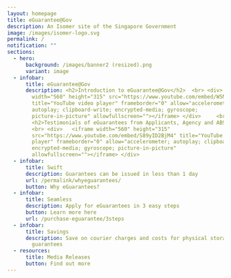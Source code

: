 ```yaml
---
layout: homepage
title: eGuarantee@Gov
description: An Isomer site of the Singapore Government
image: /images/isomer-logo.svg
permalink: /
notification: ""
sections:
  - hero:
      background: /images/banner2 (resized).png
      variant: image
  - infobar:
      title: eGuarantee@Gov
      description: <h2>Introduction to eGuarantee@Gov</h2>  <br> <div>     <iframe
        width="560" height="315" src="https://www.youtube.com/embed/W5NVhDmFIHo"
        title="YouTube video player" frameborder="0" allow="accelerometer;
        autoplay; clipboard-write; encrypted-media; gyroscope;
        picture-in-picture" allowfullscreen=""></iframe> </div>     <br>
        <h2>Testimonials of eGuarantees from Applicants, Agency and ABS</h2>
        <br> <div>   <iframe width="560" height="315"
        src="https://www.youtube.com/embed/S89yID2BjM4" title="YouTube video
        player" frameborder="0" allow="accelerometer; autoplay; clipboard-write;
        encrypted-media; gyroscope; picture-in-picture"
        allowfullscreen=""></iframe> </div>
  - infobar:
      title: Swift
      description: Guarantees can be issued in less than 1 day
      url: /permalink/whyeguarantees/
      button: Why eGuarantees?
  - infobar:
      title: Seamless
      description: Apply for eGuarantees in 3 easy steps
      button: Learn more here
      url: /purchase-eguarantee/3steps
  - infobar:
      title: Savings
      description: Save on courier charges and costs for physical storage of paper
        guarantees
  - resources:
      title: Media Releases
      button: Find out more
---
```

